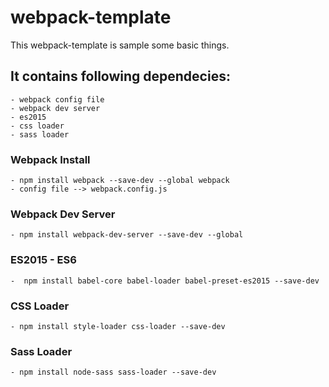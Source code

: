 # webpack-template
This webpack-template is sample some basic things.

## It contains following dependecies:
	- webpack config file
	- webpack dev server
	- es2015
	- css loader
	- sass loader

### Webpack Install
	- npm install webpack --save-dev --global webpack
	- config file --> webpack.config.js

### Webpack Dev Server
	- npm install webpack-dev-server --save-dev --global

### ES2015 - ES6
	-  npm install babel-core babel-loader babel-preset-es2015 --save-dev

### CSS Loader
	- npm install style-loader css-loader --save-dev

### Sass Loader
	- npm install node-sass sass-loader --save-dev
